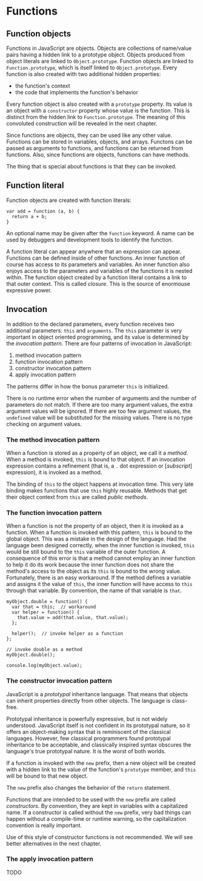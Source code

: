 Functions
=========

Function objects
----------------

Functions in JavaScript are objects.
Objects are collections of name/value pairs having a hidden link to a prototype object.
Objects produced from object literals are linked to `Object.prototype`.
Function objects are linked to `Function.prototype`,
which is itself linked to `Object.prototype`.
Every function is also created with two additional hidden properties:

- the function's context
- the code that implements the function's behavior

Every function object is also created with a `prototype` property.
Its value is an object with a `constructor` property whose value is the function.
This is distinct from the hidden link to `Function.prototype`.
The meaning of this convoluted construction will be revealed in the next chapter.

Since functions are objects,
they can be used like any other value.
Functions can be stored in variables, objects, and arrays.
Functons can be passed as arguments to functions,
and functions can be returned from functions.
Also, since functions are objects, functions can have methods.

The thing that is special about functions is that they can be invoked.

Function literal
----------------

Function objects are created with function literals:

    var add = function (a, b) {
      return a + b;
    }

An optional name may be given after the `function` keyword.
A name can be used by debuggers and development tools to identify the function.

A function literal can appear anywhere that an expression can appear.
Functions can be defined inside of other functions.
An inner function of course has access to its parameters and variables.
An inner function also enjoys access to the parameters and variables of the functions it is nested within.
The function object created by a function literal contains a link to that outer context.
This is called *closure*.
This is the source of enormouse expressive power.

Invocation
----------

In addition to the declared parameters,
every function receives two additional parameters: `this` and `arguments`.
The `this` parameter is very important in object oriented programming,
and its value is determined by the *invocation pattern*.
There are four patterns of invocation in JavaScript:

1. method invocation pattern
2. function invocation pattern
3. constructor invocation pattern
4. apply invocation pattern

The patterns differ in how the bonus parameter `this` is initialized.

There is no runtime error when the number of arguments and the number of parameters do not match.
If there are too many argument values,
the extra argument values will be ignored.
If there are too few argument values,
the `undefined` value will be substituted for the missing values.
There is no type checking on argument values.

### The method invocation pattern

When a function is stored as a property of an object, we call it a *method*.
When a method is invoked, `this` is bound to that object.
If an invocation expression contains a refinement (that is, a `.` dot expression or [*subscript*] expression),
it is invoked as a method.

The binding of `this` to the object happens at invocation time.
This very late binding makes functions that use `this` highly reusable.
Methods that get their object context from `this` are called *public methods*.

### The function invocation pattern

When a function is not the property of an object, then it is invoked as a function.
When a function is invoked with this pattern, `this` is bound to the global object.
This was a mistake in the design of the language.
Had the language been designed correctly,
when the inner function is invoked,
`this` would be still bound to the `this` variable of the outer function.
A consequence of this error is that a method cannot employ an inner function to help it do its work
because the inner function does not share the method's access to the object as its `this` is bound to the wrong value.
Fortunately, there is an easy workaround.
If the method defines a variable and assigns it the value of `this`,
the inner function will have access to `this` through that variable.
By convention, the name of that variable is `that`.

    myObject.double = function() {
      var that = this;  // workaround
      var helper = function() {
        that.value = add(that.value, that.value);
      };

      helper();  // invoke helper as a function
    };

    // invoke double as a method
    myObject.double();

    console.log(myObject.value);
    
### The constructor invocation pattern

JavaScript is a *prototypal* inheritance language.
That means that objects can inherit properties directly from other objects.
The language is class-free.

Prototypal inheritance is powerfully expressive,
but is not widely understood.
JavaScript itself is not confident in its prototypal nature,
so it offers an object-making syntax that is reminiscent of the classical languages.
However, few classical programmers found prototypal inheritance to be acceptable,
and classically inspired syntax obscures the language's true prototypal nature.
It is the worst of both worlds.

If a function is invoked with the `new` prefix,
then a new object will be created with a hidden link to the value of the function's `prototype` member,
and `this` will be bound to that new object.

The `new` prefix also changes the behavior of the `return` statement.

Functions that are intended to be used with the `new` prefix are called *constructors*.
By convention, they are kept in variables with a capitalized name.
If a constructor is called without the `new` prefix,
very bad things can happen without a compile-time or runtime warning,
so the capitalization convention is really important.

Use of this style of constructor functions is not recommended.
We will see better alternatives in the next chapter.

### The apply invocation pattern

TODO
